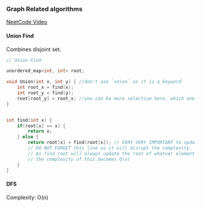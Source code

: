 ### Graph Related algorithms
[NeetCode Video](https://www.youtube.com/watch?v=utDu3Q7Flrw&t=3s)

#### Union Find
Combines disjoint set.

```cpp
// Union Find

unordered_map<int, int> root;

void Union(int x, int y) { //don't use `union` as it is a keyword
    int root_x = find(x);
    int root_y = find(y);
    root[root_y] = root_x; //you can be more selective here, which one will become the new root etc.
}


int find(int x) {
    if(root[x] == x) {
        return x;
    } else {
        return root[x] = find(root[x]); // VERY VERY IMPORTANT to update the root in the call stack,
        // DO NOT FORGET this line as it will disrupt the complexity.
        // As find_root will always update the root of whatver element it traverses during the search, 
        // the complexity of this becomes O(n)
    }
}

```



#### DFS
Complexity: O(n)